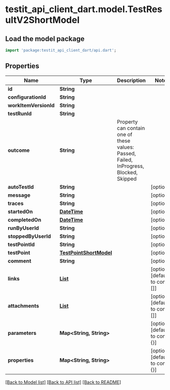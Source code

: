 # testit_api_client_dart.model.TestResultV2ShortModel

## Load the model package
```dart
import 'package:testit_api_client_dart/api.dart';
```

## Properties
Name | Type | Description | Notes
------------ | ------------- | ------------- | -------------
**id** | **String** |  | 
**configurationId** | **String** |  | 
**workItemVersionId** | **String** |  | 
**testRunId** | **String** |  | 
**outcome** | **String** | Property can contain one of these values: Passed, Failed, InProgress, Blocked, Skipped | 
**autoTestId** | **String** |  | [optional] 
**message** | **String** |  | [optional] 
**traces** | **String** |  | [optional] 
**startedOn** | [**DateTime**](DateTime.md) |  | [optional] 
**completedOn** | [**DateTime**](DateTime.md) |  | [optional] 
**runByUserId** | **String** |  | [optional] 
**stoppedByUserId** | **String** |  | [optional] 
**testPointId** | **String** |  | [optional] 
**testPoint** | [**TestPointShortModel**](TestPointShortModel.md) |  | [optional] 
**comment** | **String** |  | [optional] 
**links** | [**List<LinkModel>**](LinkModel.md) |  | [optional] [default to const []]
**attachments** | [**List<AttachmentModel>**](AttachmentModel.md) |  | [optional] [default to const []]
**parameters** | **Map<String, String>** |  | [optional] [default to const {}]
**properties** | **Map<String, String>** |  | [optional] [default to const {}]

[[Back to Model list]](../README.md#documentation-for-models) [[Back to API list]](../README.md#documentation-for-api-endpoints) [[Back to README]](../README.md)


